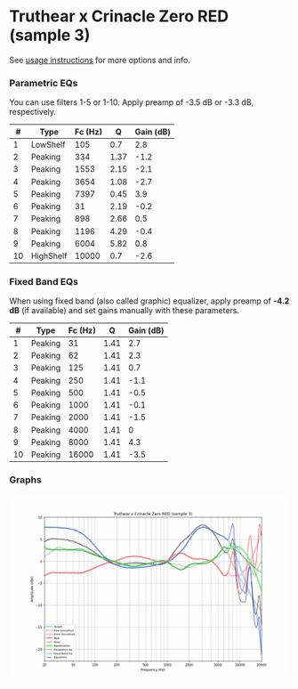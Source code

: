 # Truthear x Crinacle Zero RED (sample 3)
See [usage instructions](https://github.com/jaakkopasanen/AutoEq#usage) for more options and info.

### Parametric EQs
You can use filters 1-5 or 1-10. Apply preamp of -3.5 dB or -3.3 dB, respectively.

|   # | Type      |   Fc (Hz) |    Q |   Gain (dB) |
|-----|-----------|-----------|------|-------------|
|   1 | LowShelf  |       105 | 0.7  |         2.8 |
|   2 | Peaking   |       334 | 1.37 |        -1.2 |
|   3 | Peaking   |      1553 | 2.15 |        -2.1 |
|   4 | Peaking   |      3654 | 1.08 |        -2.7 |
|   5 | Peaking   |      7397 | 0.45 |         3.9 |
|   6 | Peaking   |        31 | 2.19 |        -0.2 |
|   7 | Peaking   |       898 | 2.66 |         0.5 |
|   8 | Peaking   |      1196 | 4.29 |        -0.4 |
|   9 | Peaking   |      6004 | 5.82 |         0.8 |
|  10 | HighShelf |     10000 | 0.7  |        -2.6 |

### Fixed Band EQs
When using fixed band (also called graphic) equalizer, apply preamp of **-4.2 dB** (if available) and set gains manually with these parameters.

|   # | Type    |   Fc (Hz) |    Q |   Gain (dB) |
|-----|---------|-----------|------|-------------|
|   1 | Peaking |        31 | 1.41 |         2.7 |
|   2 | Peaking |        62 | 1.41 |         2.3 |
|   3 | Peaking |       125 | 1.41 |         0.7 |
|   4 | Peaking |       250 | 1.41 |        -1.1 |
|   5 | Peaking |       500 | 1.41 |        -0.5 |
|   6 | Peaking |      1000 | 1.41 |        -0.1 |
|   7 | Peaking |      2000 | 1.41 |        -1.5 |
|   8 | Peaking |      4000 | 1.41 |         0   |
|   9 | Peaking |      8000 | 1.41 |         4.3 |
|  10 | Peaking |     16000 | 1.41 |        -3.5 |

### Graphs
![](./Truthear%20x%20Crinacle%20Zero%20RED%20(sample%203).png)
